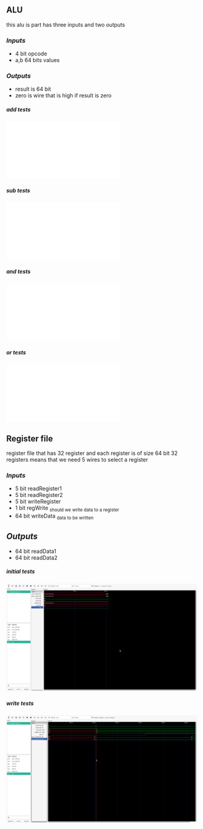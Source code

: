 ## ALU

this alu is part has three inputs and two outputs
### *Inputs*
- 4 bit opcode
- a,b 64 bits values

### *Outputs*
- result is 64 bit
- zero is wire that is high if result is zero

##### add tests
![add test](./pics/alu_tb_add.md)

##### sub tests
![sub test](./pics/alu_tb_sub.md)

##### and tests
![and test](./pics/alu_tb_and.md)


##### or tests
![or test](./pics/alu_tb_or.md)

## Register file

register file that has 32 register and each register is of size 64 bit
32 registers means that we need 5 wires to select a register
### *Inputs*
- 5 bit readRegister1
- 5 bit readRegister2
- 5 bit writeRegister
- 1 bit regWrite <sub> should we write data to a register </sub>
- 64 bit writeData <sub> data to be written </sub>

## *Outputs*
- 64 bit readData1
- 64 bit readData2

##### initial tests
![initial test](./pics/register_file_initial.png)

##### write tests
![write test](./pics/register_file_write.png)
